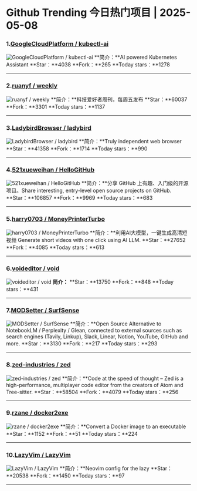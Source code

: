 # Github Trending 今日热门项目 | 2025-05-08
### 1.[GoogleCloudPlatform / kubectl-ai](https://github.com/GoogleCloudPlatform/kubectl-ai)

![GoogleCloudPlatform / kubectl-ai](https://opengraph.githubassets.com/4cfb77ceb70d75a286d9f7d761188c1f3903248689160251b452ef3bd60f7626/GoogleCloudPlatform/kubectl-ai)
**简介：**AI powered Kubernetes Assistant
**Star：**4038
**Fork：**265
**Today stars：**1278

---

### 2.[ruanyf / weekly](https://github.com/ruanyf/weekly)

![ruanyf / weekly](https://opengraph.githubassets.com/f92892f50be32bd00156dec4900aa65b8ad3bbb2d5bee9733c913381d99d3154/ruanyf/weekly)
**简介：**科技爱好者周刊，每周五发布
**Star：**60037
**Fork：**3301
**Today stars：**1137

---

### 3.[LadybirdBrowser / ladybird](https://github.com/LadybirdBrowser/ladybird)

![LadybirdBrowser / ladybird](https://opengraph.githubassets.com/f92892f50be32bd00156dec4900aa65b8ad3bbb2d5bee9733c913381d99d3154/LadybirdBrowser/ladybird)
**简介：**Truly independent web browser
**Star：**41358
**Fork：**1714
**Today stars：**990

---

### 4.[521xueweihan / HelloGitHub](https://github.com/521xueweihan/HelloGitHub)

![521xueweihan / HelloGitHub](https://opengraph.githubassets.com/72a181c7fba47f0895f0d667de4e226f273fa38850069db0e4654ee74e0ea772/521xueweihan/HelloGitHub)
**简介：**分享 GitHub 上有趣、入门级的开源项目。Share interesting, entry-level open source projects on GitHub.
**Star：**106857
**Fork：**9969
**Today stars：**683

---

### 5.[harry0703 / MoneyPrinterTurbo](https://github.com/harry0703/MoneyPrinterTurbo)

![harry0703 / MoneyPrinterTurbo](https://opengraph.githubassets.com/d0f1109132d233c373630ece9e6473e69b07560de87d458397add53d8248983c/harry0703/MoneyPrinterTurbo)
**简介：**利用AI大模型，一键生成高清短视频 Generate short videos with one click using AI LLM.
**Star：**27652
**Fork：**4085
**Today stars：**613

---

### 6.[voideditor / void](https://github.com/voideditor/void)

![voideditor / void](https://opengraph.githubassets.com/cb77d068f59cce7397011e0695b070ed8f027b49fad32a6c50572012dc2b65f8/voideditor/void)
**简介：**
**Star：**13750
**Fork：**848
**Today stars：**431

---

### 7.[MODSetter / SurfSense](https://github.com/MODSetter/SurfSense)

![MODSetter / SurfSense](https://opengraph.githubassets.com/fae89fe20afd0215f5418fd53bb0890d09f80635b50c5e1d744ddc37681da195/MODSetter/SurfSense)
**简介：**Open Source Alternative to NotebookLM / Perplexity / Glean, connected to external sources such as search engines (Tavily, Linkup), Slack, Linear, Notion, YouTube, GitHub and more.
**Star：**3130
**Fork：**217
**Today stars：**293

---

### 8.[zed-industries / zed](https://github.com/zed-industries/zed)

![zed-industries / zed](https://opengraph.githubassets.com/8e2ca466c9ae556d34ea06ddaff84e7e48277a389bd9609ae25b50b1bd50df9a/zed-industries/zed)
**简介：**Code at the speed of thought – Zed is a high-performance, multiplayer code editor from the creators of Atom and Tree-sitter.
**Star：**58504
**Fork：**4079
**Today stars：**256

---

### 9.[rzane / docker2exe](https://github.com/rzane/docker2exe)

![rzane / docker2exe](https://opengraph.githubassets.com/260c2fa51499a8d26c23bdd98c7bf382b58179151c3f3577396d46ace8ac4834/rzane/docker2exe)
**简介：**Convert a Docker image to an executable
**Star：**1152
**Fork：**51
**Today stars：**224

---

### 10.[LazyVim / LazyVim](https://github.com/LazyVim/LazyVim)

![LazyVim / LazyVim](https://repository-images.githubusercontent.com/583706111/7fc50ada-aecc-4ba7-99a9-18c3d31fcf6f)
**简介：**Neovim config for the lazy
**Star：**20538
**Fork：**1450
**Today stars：**97

---

